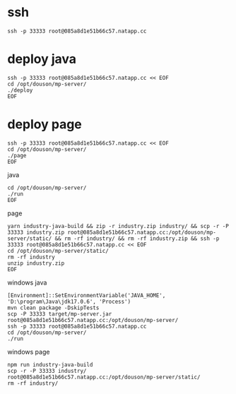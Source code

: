 # ssh

```shell
ssh -p 33333 root@085a8d1e51b66c57.natapp.cc
```

# deploy java

```shell
ssh -p 33333 root@085a8d1e51b66c57.natapp.cc << EOF
cd /opt/douson/mp-server/
./deploy
EOF
```

# deploy page

```shell
ssh -p 33333 root@085a8d1e51b66c57.natapp.cc << EOF
cd /opt/douson/mp-server/
./page
EOF
```

java

```shellexport JAVA_HOME=~/program/jdk-17.0.2.jdk/Contents/Home && mvn clean package -DskipTests && scp -P 33333 target/mp-server.jar root@085a8d1e51b66c57.natapp.cc:/opt/douson/mp-server/ && ssh -p 33333 root@085a8d1e51b66c57.natapp.cc << EOF
cd /opt/douson/mp-server/
./run
EOF
```

page

```shell
yarn industry-java-build && zip -r industry.zip industry/ && scp -r -P 33333 industry.zip root@085a8d1e51b66c57.natapp.cc:/opt/douson/mp-server/static/ && rm -rf industry/ && rm -rf industry.zip && ssh -p 33333 root@085a8d1e51b66c57.natapp.cc << EOF
cd /opt/douson/mp-server/static/
rm -rf industry
unzip industry.zip
EOF
```

windows java

```shell
[Environment]::SetEnvironmentVariable('JAVA_HOME', 'D:\program\Java\jdk17.0.6', 'Process')
mvn clean package -DskipTests
scp -P 33333 target/mp-server.jar root@085a8d1e51b66c57.natapp.cc:/opt/douson/mp-server/
ssh -p 33333 root@085a8d1e51b66c57.natapp.cc
cd /opt/douson/mp-server/
./run
```

windows page

```shell
npm run industry-java-build
scp -r -P 33333 industry/ root@085a8d1e51b66c57.natapp.cc:/opt/douson/mp-server/static/
rm -rf industry/
```
